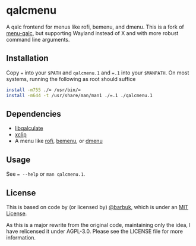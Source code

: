 # qalcmenu
A qalc frontend for menus like rofi, bemenu, and dmenu. This is a fork of
[menu-qalc](https://github.com/barbuk/menu-qalc), but supporting Wayland instead
of X and with more robust command line arguments.

## Installation
Copy `=` into your `$PATH` and `qalcmenu.1` and `=.1` into your `$MANPATH`. On
most systems, running the following as root should suffice
```bash
install -m755 ./= /usr/bin/=
install -m644 -t /usr/share/man/man1 ./=.1 ./qalcmenu.1
```

## Dependencies
- [libqalculate](https://github.com/Qalculate/libqalculate)
- [xclip](https://github.com/bugaevc/wl-clipboard)
- A menu like [rofi](https://github.com/davatorium/rofi),
  [bemenu](https://github.com/Cloudef/bemenu),
  or [dmenu](https://tools.suckless.org/dmenu/)

## Usage
See `= --help` or `man qalcmenu.1`.

## License
This is based on code by (or licensed by) [@barbuk](https://github.com/BarbUk),
which is under an
[MIT License](https://github.com/BarbUk/menu-qalc/blob/80ae93f456a121faae86d7bb587e3696e93cff22/LICENSE).

As this is a major rewrite from the original code, maintaining only the idea, I
have relicensed it under AGPL-3.0. Please see the LICENSE file for more
information.
